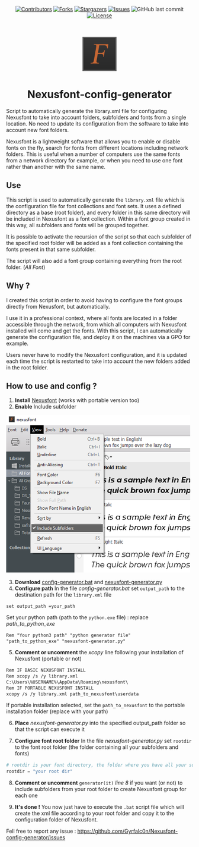 <p align="center"

[![Contributors][contributors-shield]][contributors-url]
[![Forks][forks-shield]][forks-url]
[![Stargazers][stars-shield]][stars-url]
[![Issues][issues-shield]][issues-url]
![GitHub last commit](https://img.shields.io/github/last-commit/Gyrfalc0n/Projet-EMS-RP?style=for-the-badge)
[![License][license-shield]][license-url]

  </p>
  
  <br />
<p align="center">
  <a href="https://github.com/Gyrfalc0n/Projet-EMS-RP">
    <img src="https://github.com/Gyrfalc0n/Nexusfont-config-generator/blob/main/images/imgingest-8613251024470439574.png" alt="Logo" width="100" height="100">
  </a> </p>
   <h1 align="center">Nexusfont-config-generator</h1>
  

Script to automatically generate the library.xml file for configuring Nexusfont to take into account folders, subfolders and fonts from a single location. No need to update its configuration from the software to take into account new font folders.

Nexusfont is a lightweight software that allows you to enable or disable fonts on the fly, search for fonts from different locations including network folders. This is useful when a number of computers use the same fonts from a network directory for example, or when you need to use one font rather than another with the same name.

## Use

This script is used to automatically generate the `library.xml` file which is the configuration file for font collections and font sets. It uses a defined directory as a base (root folder), and every folder in this same directory will be included in Nexusfont as a font collection. Within a font group created in this way, all subfolders and fonts will be grouped together.

It is possible to activate the recursion of the script so that each subfolder of the specified root folder will be added as a font collection containing the fonts present in that same subfolder.

The script will also add a font group containing everything from the root folder. (*All Font*)

## Why ?

I created this script in order to avoid having to configure the font groups directly from Nexusfont, but automatically.

I use it in a professional context, where all fonts are located in a folder accessible through the network, from which all computers with Nexusfont installed will come and get the fonts. With this script, I can automatically generate the configuration file, and deploy it on the machines via a GPO for example.

Users never have to modify the Nexusfont configuration, and it is updated each time the script is restarted to take into account the new folders added in the root folder.

## How to use and config ?

1. __Install__ [Nexusfont](https://www.xiles.app/) (works with portable version too)
2. __Enable__ Include subfolder

![subfolders](https://github.com/Gyrfalc0n/Nexusfont-config-generator/blob/main/images/subfolders.png)

3. __Download__ [config-generator.bat](https://github.com/Gyrfalc0n/Nexusfont-config-generator/blob/main/config-generator.bat) and [nexusfont-generator.py](https://github.com/Gyrfalc0n/Nexusfont-config-generator/blob/main/nexusfont-generator.py)
4. __Configure path__
In the file *config-generator.bat* set `output_path` to the destination path for the `library.xml` file
```batch
set output_path =your_path
```
Set your python path (path to the `python.exe` file) : replace *path_to_python_exe*
```batch
Rem "Your python3 path" "python generator file"
"path_to_python_exe" "nexusfont-generator.py"
```
5. __Comment or uncomment__ the *xcopy* line following your installation of Nexusfont (portable or not)
```batch
Rem IF BASIC NEXUSFONT INSTALL
Rem xcopy /s /y library.xml C:\Users\%USERNAME%\AppData\Roaming\nexusfont\
Rem IF PORTABLE NEXUSFONT INSTALL
xcopy /s /y library.xml path_to_nexusfont\userdata
```
If portable installation selected, set the `path_to_nexusfont` to the portable installation folder (replace with your path)

6. __Place__ *nexusfont-generator.py* into the specified output_path folder so that the script can execute it

7. __Configure font root folder__
In the file *nexusfont-generator.py* set `rootdir` to the font root folder (the folder containing all your subfolders and fonts)
```py
# rootdir is your font directory, the folder where you have all your subfolders with fonts. Dont forget to escape \ with \\
rootdir = "your root dir"
```
8. __Comment or uncomment__ `generator(it)` *line 8* if you want (or not) to include subfolders from your root folder to create Nexusfont group for each one

9. __It's done !__ You now just have to execute the `.bat` script file which will create the xml file according to your root folder and copy it to the configuration folder of Nexusfont.

Fell free to report any issue : https://github.com/Gyrfalc0n/Nexusfont-config-generator/issues


[contributors-shield]: https://img.shields.io/github/contributors/Gyrfalc0n/Nexusfont-config-generator.svg?style=for-the-badge
[contributors-url]: https://github.com/Gyrfalc0n/Nexusfont-config-generator/graphs/contributors
[forks-shield]: https://img.shields.io/github/forks/Gyrfalc0n/Nexusfont-config-generator.svg?style=for-the-badge
[forks-url]: https://github.com/Gyrfalc0n/Nexusfont-config-generator/network/members
[stars-shield]: https://img.shields.io/github/stars/Gyrfalc0n/Nexusfont-config-generator.svg?style=for-the-badge
[stars-url]: https://github.com/Gyrfalc0n/Nexusfont-config-generator/stargazers
[issues-shield]: https://img.shields.io/github/issues/Gyrfalc0n/Nexusfont-config-generator.svg?style=for-the-badge
[issues-url]: https://github.com/Gyrfalc0n/Nexusfont-config-generator/issues
[license-shield]: https://img.shields.io/github/license/Gyrfalc0n/Nexusfont-config-generator.svg?style=for-the-badge
[license-url]: https://github.com/Gyrfalc0n/Nexusfont-config-generator/blob/master/LICENSE
